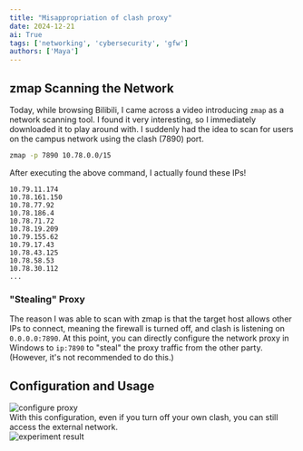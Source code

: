 ```yaml
---
title: "Misappropriation of clash proxy"
date: 2024-12-21
ai: True
tags: ['networking', 'cybersecurity', 'gfw']
authors: ['Maya']
---
```

## zmap Scanning the Network

Today, while browsing Bilibili, I came across a video introducing `zmap` as a network scanning tool. I found it very interesting, so I immediately downloaded it to play around with. I suddenly had the idea to scan for users on the campus network using the clash (7890) port.

```bash
zmap -p 7890 10.78.0.0/15
```

After executing the above command, I actually found these IPs!

```
10.79.11.174
10.78.161.150
10.78.77.92
10.78.186.4
10.78.71.72
10.78.19.209
10.79.155.62
10.79.17.43
10.78.43.125
10.78.58.53
10.78.30.112
...
```

### "Stealing" Proxy

The reason I was able to scan with zmap is that the target host allows other IPs to connect, meaning the firewall is turned off, and clash is listening on `0.0.0.0:7890`. At this point, you can directly configure the network proxy in Windows to `ip:7890` to "steal" the proxy traffic from the other party. (However, it's not recommended to do this.)

## Configuration and Usage

![configure proxy](/networking/scan_clash.png)  
With this configuration, even if you turn off your own clash, you can still access the external network.  
![experiment result](/networking/result.png)